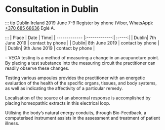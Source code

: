 # Consultation in Dublin

::: tip Dublin Ireland 2019 June 7-9
Register by phone (Viber, WhatsApp): <a href="tel:+37068568636">+370 685 68636</a> Eglė A.

:::
| Place | Date | Time|
| ------------- |:-------------:| :-----:|
| Dublin| 7th June 2019 | contact by phone |
| Dublin| 8th June 2019 | contact by phone |
| Dublin| 9th June 2019 | contact by phone |

– VEGA testing is a method of measuring a change in an acupuncture point. By placing a test substance into the measuring
circuit the practitioner can readily observe these changes.

Testing various ampoules provides the practitioner with an energetic evaluation of the health of the specific organs, tissues, and body systems, as well as indicating the affectivity of a particular remedy.

Localisation of the source of an abnormal response is accomplished by placing homeopathic extracts in this electrical loop.

Utilising the body’s natural energy conduits, through Bio-Feedback, a computerised instrument assists in the assessment and treatment of patient illness.
